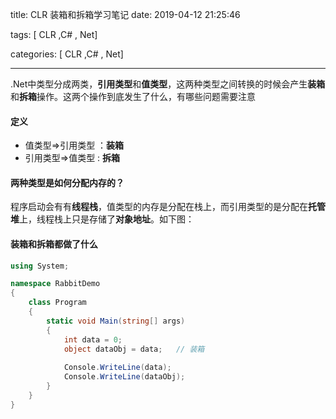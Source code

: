 title: CLR 装箱和拆箱学习笔记
date: 2019-04-12 21:25:46

tags:  [ CLR ,C# , Net]

categories: [ CLR ,C# , Net]

---

.Net中类型分成两类，**引用类型**和**值类型**，这两种类型之间转换的时候会产生**装箱**和**拆箱**操作。这两个操作到底发生了什么，有哪些问题需要注意

#### 定义

- 值类型=>引用类型 ：**装箱**
-  引用类型=>值类型 :  **拆箱**

#### 两种类型是如何分配内存的？

程序启动会有有**线程栈**，值类型的内存是分配在栈上，而引用类型的是分配在**托管堆**上，线程栈上只是存储了**对象地址**。如下图：

#### 装箱和拆箱都做了什么

```c#
using System;

namespace RabbitDemo
{
    class Program
    {
        static void Main(string[] args)
        { 
            int data = 0;
            object dataObj = data;   // 装箱
          
            Console.WriteLine(data);
            Console.WriteLine(dataObj);
        }
    }
}
```